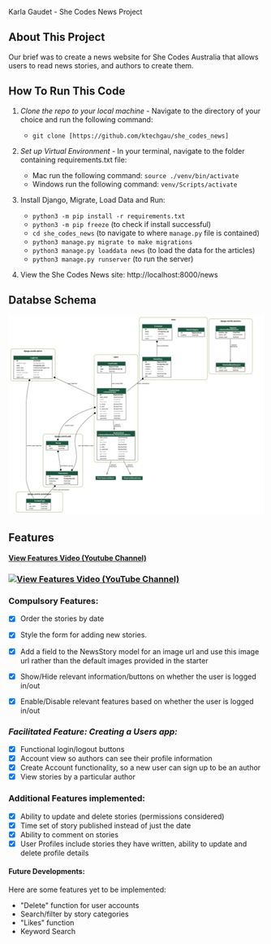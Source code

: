 

Karla Gaudet - She Codes News Project

## About This Project
Our brief was to create a news website for She Codes Australia that allows users to read news stories, and authors to create them.

## How To Run This Code
1. _Clone the repo to your local machine_ - Navigate to the directory of your choice and run the following command:

    * `git clone [https://github.com/ktechgau/she_codes_news]`

2. _Set up Virtual Environment_ - In your terminal, navigate to the folder containing requirements.txt file:


    * Mac run the following command: `source ./venv/bin/activate`
    * Windows run the following command: `venv/Scripts/activate`

3. Install Django, Migrate, Load Data and Run:

    * `python3 -m pip install -r requirements.txt`
    * `python3 -m pip freeze` (to check if install successful)
    * `cd she_codes_news` (to navigate to where `manage.py` file is contained)
    * `python3 manage.py migrate to make migrations`
    * `python3 manage.py loaddata news` (to load the data for the articles)
    * `python3 manage.py runserver` (to run the server)

3. View the She Codes News site: http://localhost:8000/news

## Databse Schema
![Image of this project's Database Schema](she_codes_news/erd.png)

## Features

#### [View Features Video (Youtube Channel)](https://youtu.be/RX3jeoCbZSg?si=45XF_6zFRwvr34W_)
### [![View Features Video  (YouTube Channel)](https://img.youtube.com/vi/RX3jeoCbZSg/maxresdefault.jpg)](https://youtu.be/RX3jeoCbZSg?si=45XF_6zFRwvr34W_)

### Compulsory Features:

- [x] Order the stories by date

- [x] Style the form for adding new stories.


- [x] Add a field to the NewsStory model for an image url and use this image url rather
than the default images provided in the starter
- [x] Show/Hide relevant information/buttons on whether the user is logged in/out
- [x] Enable/Disable relevant features based on whether the user is logged in/out

### _Facilitated Feature: Creating a Users app:_
- [x] Functional login/logout buttons
- [x] Account view so authors can see their profile information
- [x] Create Account functionality, so a new user can sign up to be an author
- [x] View stories by a particular author

### Additional Features implemented:

- [x] Ability to update and delete stories (permissions considered)
- [x] Time set of story published instead of just the date
- [x] Ability to comment on stories
- [x] User Profiles include stories they have written, ability to update and delete profile details

#### Future Developments:

Here are some features yet to be implemented:
* "Delete" function for user accounts
* Search/filter by story categories
* "Likes" function
* Keyword Search





